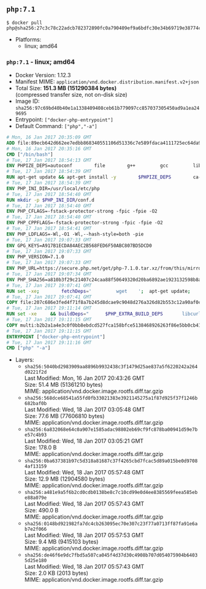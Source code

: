 ## `php:7.1`

```console
$ docker pull php@sha256:27c3c78c22adcb782372890fc0a790409ef9a6bdfc30e34b69719e38774c09ec
```

-	Platforms:
	-	linux; amd64

### `php:7.1` - linux; amd64

-	Docker Version: 1.12.3
-	Manifest MIME: `application/vnd.docker.distribution.manifest.v2+json`
-	Total Size: **151.3 MB (151290384 bytes)**  
	(compressed transfer size, not on-disk size)
-	Image ID: `sha256:97c69bd40b40e1a1338409408ceb61b779097cc857037305450ad9a1ea249695`
-	Entrypoint: `["docker-php-entrypoint"]`
-	Default Command: `["php","-a"]`

```dockerfile
# Mon, 16 Jan 2017 20:35:09 GMT
ADD file:89ecb642d662ee7edbb868340551106d51336c7e589fdaca4111725ec64da957 in / 
# Mon, 16 Jan 2017 20:35:16 GMT
CMD ["/bin/bash"]
# Tue, 17 Jan 2017 18:54:13 GMT
ENV PHPIZE_DEPS=autoconf 		file 		g++ 		gcc 		libc-dev 		make 		pkg-config 		re2c
# Tue, 17 Jan 2017 18:54:39 GMT
RUN apt-get update && apt-get install -y 		$PHPIZE_DEPS 		ca-certificates 		curl 		libedit2 		libsqlite3-0 		libxml2 		xz-utils 	--no-install-recommends && rm -r /var/lib/apt/lists/*
# Tue, 17 Jan 2017 18:54:39 GMT
ENV PHP_INI_DIR=/usr/local/etc/php
# Tue, 17 Jan 2017 18:54:40 GMT
RUN mkdir -p $PHP_INI_DIR/conf.d
# Tue, 17 Jan 2017 18:54:40 GMT
ENV PHP_CFLAGS=-fstack-protector-strong -fpic -fpie -O2
# Tue, 17 Jan 2017 18:54:40 GMT
ENV PHP_CPPFLAGS=-fstack-protector-strong -fpic -fpie -O2
# Tue, 17 Jan 2017 18:54:41 GMT
ENV PHP_LDFLAGS=-Wl,-O1 -Wl,--hash-style=both -pie
# Tue, 17 Jan 2017 19:07:33 GMT
ENV GPG_KEYS=A917B1ECDA84AEC2B568FED6F50ABC807BD5DCD0
# Tue, 17 Jan 2017 19:07:33 GMT
ENV PHP_VERSION=7.1.0
# Tue, 17 Jan 2017 19:07:33 GMT
ENV PHP_URL=https://secure.php.net/get/php-7.1.0.tar.xz/from/this/mirror PHP_ASC_URL=https://secure.php.net/get/php-7.1.0.tar.xz.asc/from/this/mirror
# Tue, 17 Jan 2017 19:07:34 GMT
ENV PHP_SHA256=a810b3f29c21407c24caa88f50649320d20ba6892ae1923132598b8a0ca145b6 PHP_MD5=cf36039303c47f493100afea522a8f53
# Tue, 17 Jan 2017 19:07:41 GMT
RUN set -xe; 		fetchDeps=' 		wget 	'; 	apt-get update; 	apt-get install -y --no-install-recommends $fetchDeps; 	rm -rf /var/lib/apt/lists/*; 		mkdir -p /usr/src; 	cd /usr/src; 		wget -O php.tar.xz "$PHP_URL"; 		if [ -n "$PHP_SHA256" ]; then 		echo "$PHP_SHA256 *php.tar.xz" | sha256sum -c -; 	fi; 	if [ -n "$PHP_MD5" ]; then 		echo "$PHP_MD5 *php.tar.xz" | md5sum -c -; 	fi; 		if [ -n "$PHP_ASC_URL" ]; then 		wget -O php.tar.xz.asc "$PHP_ASC_URL"; 		export GNUPGHOME="$(mktemp -d)"; 		for key in $GPG_KEYS; do 			gpg --keyserver ha.pool.sks-keyservers.net --recv-keys "$key"; 		done; 		gpg --batch --verify php.tar.xz.asc php.tar.xz; 		rm -r "$GNUPGHOME"; 	fi; 		apt-get purge -y --auto-remove $fetchDeps
# Tue, 17 Jan 2017 19:07:41 GMT
COPY file:207c686e3fed4f71f8a7b245d8dcae9c9048d276a326d82b553c12a90af0c0ca in /usr/local/bin/ 
# Tue, 17 Jan 2017 19:11:14 GMT
RUN set -xe 	&& buildDeps=" 		$PHP_EXTRA_BUILD_DEPS 		libcurl4-openssl-dev 		libedit-dev 		libsqlite3-dev 		libssl-dev 		libxml2-dev 	" 	&& apt-get update && apt-get install -y $buildDeps --no-install-recommends && rm -rf /var/lib/apt/lists/* 		&& export CFLAGS="$PHP_CFLAGS" 		CPPFLAGS="$PHP_CPPFLAGS" 		LDFLAGS="$PHP_LDFLAGS" 	&& docker-php-source extract 	&& cd /usr/src/php 	&& ./configure 		--with-config-file-path="$PHP_INI_DIR" 		--with-config-file-scan-dir="$PHP_INI_DIR/conf.d" 				--disable-cgi 				--enable-ftp 		--enable-mbstring 		--enable-mysqlnd 				--with-curl 		--with-libedit 		--with-openssl 		--with-zlib 				$PHP_EXTRA_CONFIGURE_ARGS 	&& make -j "$(nproc)" 	&& make install 	&& { find /usr/local/bin /usr/local/sbin -type f -executable -exec strip --strip-all '{}' + || true; } 	&& make clean 	&& docker-php-source delete 		&& apt-get purge -y --auto-remove -o APT::AutoRemove::RecommendsImportant=false $buildDeps
# Tue, 17 Jan 2017 19:11:15 GMT
COPY multi:b2b2a1a4e3c0f0bb8ebdcd527fca158bfce5138468926263f86e5bb0cb41970f in /usr/local/bin/ 
# Tue, 17 Jan 2017 19:11:15 GMT
ENTRYPOINT ["docker-php-entrypoint"]
# Tue, 17 Jan 2017 19:11:16 GMT
CMD ["php" "-a"]
```

-	Layers:
	-	`sha256:5040bd2983909aa8896b9932438c3f1479d25ae837a5f6220242a264d0221f2d`  
		Last Modified: Mon, 16 Jan 2017 20:43:26 GMT  
		Size: 51.4 MB (51361210 bytes)  
		MIME: application/vnd.docker.image.rootfs.diff.tar.gzip
	-	`sha256:568dce68541a55fd0fb33021383e3921145275a1f87d925f37f1246b682baf0b`  
		Last Modified: Wed, 18 Jan 2017 03:05:48 GMT  
		Size: 77.6 MB (77606810 bytes)  
		MIME: application/vnd.docker.image.rootfs.diff.tar.gzip
	-	`sha256:6a832068e64c0a907e1585adac98802eb69cf9fc878ba00941d59e7be57c4b93`  
		Last Modified: Wed, 18 Jan 2017 03:05:21 GMT  
		Size: 178.0 B  
		MIME: application/vnd.docker.image.rootfs.diff.tar.gzip
	-	`sha256:0ba637381b97c5d318a81687c37f4265cbd7fcac5d89a015be0d97084af13159`  
		Last Modified: Wed, 18 Jan 2017 05:57:48 GMT  
		Size: 12.9 MB (12904580 bytes)  
		MIME: application/vnd.docker.image.rootfs.diff.tar.gzip
	-	`sha256:a481e9a5f6b2cd0cdb0138be8c7c10cd99e0d4ee8385569feea585ebe88a079e`  
		Last Modified: Wed, 18 Jan 2017 05:57:43 GMT  
		Size: 490.0 B  
		MIME: application/vnd.docker.image.rootfs.diff.tar.gzip
	-	`sha256:0148bd921982fa7dc4cb263095ec70e307c23f77a0713ff87fa91e6ab7e2f066`  
		Last Modified: Wed, 18 Jan 2017 05:57:53 GMT  
		Size: 9.4 MB (9415103 bytes)  
		MIME: application/vnd.docker.image.rootfs.diff.tar.gzip
	-	`sha256:de46f6e9dc7fbd5a507ca045f4d37d30c4908b707d054075904b64035d25e180`  
		Last Modified: Wed, 18 Jan 2017 05:57:43 GMT  
		Size: 2.0 KB (2013 bytes)  
		MIME: application/vnd.docker.image.rootfs.diff.tar.gzip
